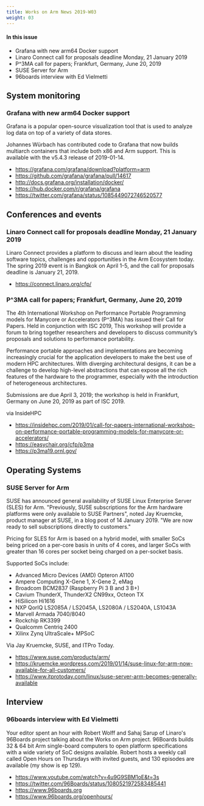 ```yaml
---
title: Works on Arm News 2019-W03
weight: 03
---
```


#### In this issue

* Grafana with new arm64 Docker support
* Linaro Connect call for proposals deadline Monday, 21 January 2019
* P^3MA call for papers; Frankfurt, Germany, June 20, 2019
* SUSE Server for Arm 
* 96boards interview with Ed Vielmetti

## System monitoring

### Grafana with new arm64 Docker support

Grafana is a popular open-source visualization tool
that is used to analyze log data on top of a
variety of data stores. 

Johannes Würbach has contributed code to Grafana 
that now builds multiarch containers that
include both x86 and Arm support. This is available with 
the v5.4.3 release of 2019-01-14.

* https://grafana.com/grafana/download?platform=arm
* https://github.com/grafana/grafana/pull/14617
* http://docs.grafana.org/installation/docker/
* https://hub.docker.com/r/grafana/grafana
* https://twitter.com/grafana/status/1085449072746520577
 
## Conferences and events

### Linaro Connect call for proposals deadline Monday, 21 January 2019

Linaro Connect provides a platform to discuss and learn about the
leading software topics, challenges and opportunities in the Arm
Ecosystem today. The spring 2019 event is in Bangkok on April 1-5,
and the call for proposals deadline is January 21, 2019.

* https://connect.linaro.org/cfp/

### P^3MA call for papers; Frankfurt, Germany, June 20, 2019

The 4th International Workshop on Performance Portable Programming 
models for Manycore or Accelerators (P^3MA) has issued their Call 
for Papers. Held in conjunction with ISC 2019, This workshop will 
provide a forum to bring together researchers and developers to 
discuss community’s proposals and solutions to performance portability.

Performance portable approaches and implementations are becoming 
increasingly crucial for the application developers to make the 
best use of modern HPC architectures. With diverging architectural 
designs, it can be a challenge to develop high-level abstractions 
that can expose all the rich features of the hardware to the programmer, 
especially with the introduction of heterogeneous architectures.

Submissions are due April 3, 2019; the workshop is held in Frankfurt,
Germany on June 20, 2019 as part of ISC 2019.

via InsideHPC

* https://insidehpc.com/2019/01/call-for-papers-international-workshop-on-performance-portable-programming-models-for-manycore-or-accelerators/
* https://easychair.org/cfp/p3ma
* https://p3ma19.ornl.gov/

## Operating Systems

### SUSE Server for Arm 

SUSE has announced general availability of SUSE Linux Enterprise
Server (SLES) for Arm. "Previously, SUSE subscriptions for the 
Arm hardware platforms were only available to SUSE Partners", noted
Jay Kruemcke, product manager at SUSE, in a blog post of 14 January 2019.
"We are now ready to sell subscriptions directly to customers."

Pricing for SLES for Arm is based on a hybrid model, with 
smaller SoCs being priced on a per-core basis in units of
4 cores, and larger SoCs with greater than 16 cores per
socket being charged on a per-socket basis.

Supported SoCs include:

* Advanced Micro Devices (AMD) Opteron A1100
* Ampere Computing X-Gene 1, X-Gene 2, eMag
* Broadcom BCM2837 (Raspberry Pi 3 B and 3 B+)
* Cavium ThunderX, ThunderX2 CN99xx, Octeon TX
* HiSilicon Hi1616
* NXP QorIQ LS2085A / LS2045A, LS2080A / LS2040A, LS1043A
* Marvell Armada 7040/8040
* Rockchip RK3399
* Qualcomm Centriq 2400
* Xilinx Zynq UltraScale+ MPSoC

Via Jay Kruemcke, SUSE, and ITPro Today.

* https://www.suse.com/products/arm/
* https://kruemcke.wordpress.com/2019/01/14/suse-linux-for-arm-now-available-for-all-customers/
* https://www.itprotoday.com/linux/suse-server-arm-becomes-generally-available

## Interview

### 96boards interview with Ed Vielmetti

Your editor spent an hour with Robert Wolff and Sahaj Sarup of Linaro's
96Boards project talking about the Works on Arm project. 96Boards builds
32 & 64 bit Arm single-board computers to open platform specifications
with a wide variety of SoC designs available. Robert hosts a weekly call
called Open Hours on Thursdays with invited guests, and 130 episodes
are available (my show is ep 129).

* https://www.youtube.com/watch?v=4u9G9SBM1oE&t=3s
* https://twitter.com/96Boards/status/1080521972583485441
* https://www.96boards.org
* https://www.96boards.org/openhours/

